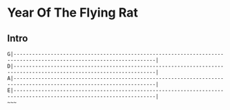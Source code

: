 # Year Of The Flying Rat

## Intro
~~~~~~~~~~~~~~~~~~~~~~~~~~~~~~~~~~~~~~~~~~~~~~~~~~~~~~~~~~~~~~~~~~~~~~~~~~~~~~~~~~~~~~~~~~~~~~~~~~~~~~~~~~~~~~~~~~~~~~~
G|--------------------------------------------------------------------------------------------------------------------|
D|--------------------------------------------------------------------------------------------------------------------|
A|--------------------------------------------------------------------------------------------------------------------|
E|--------------------------------------------------------------------------------------------------------------------|
~~~
